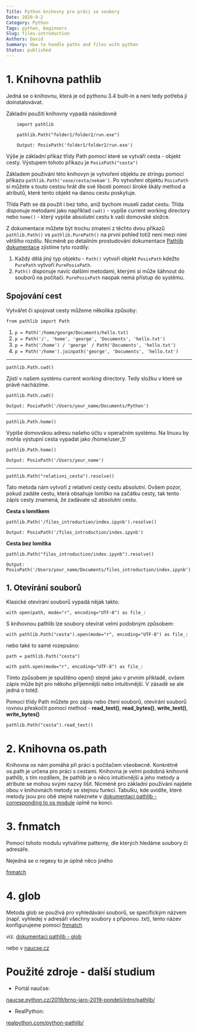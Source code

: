 ```yaml
---
Title: Python knihovny pro práci se soubory
Date: 2020-9-2
Category: Python
Tags: python, beginners
Slug: files-introduction
Authors: David
Summary: How to handle paths and files with python
Status: published
---
```




# 1. Knihovna pathlib

Jedná se o knihovnu, která je od pythonu 3.4 built-in a není tedy potřeba ji doinstalovávat.

Základní použití knihovny vypadá následovně

```
    import pathlib

    pathlib.Path("folder1/folder2/run.exe")

    Output: PosixPath('folder1/folder2/run.exe')
```


Výše je základní příkaz třídy Path pomocí které se vytváří cesta - objekt cesty. Výstupem tohoto příkazu je `PosixPath("cesta")`

Základem používání této knihovyn je vytvoření objektu ze stringu pomocí příkazu `pathlib.Path('vase/cesta/nekam')`. Po vytvoření objektu `PosixPath` si můžete s touto cestou hrát dle své libosti pomocí široké škály method a atributů, které tento objekt na danou cestu poskytuje.

Třída Path se dá použít i bez toho, aniž bychom museli zadat cestu. Třída disponuje metodami jako například `cwd()` - vypíše current working directory nebo `home()` - který vypíše absolutní cestu k vaší domovské složce.

Z dokumentace můžete být trochu zmatení z těchto dvou příkazů `pathlib.Path()` vs `pathlib.PurePath()` na první pohled totiž není mezi nimi většího rozdílu. Nicméně po detailním prostudování dokumentace [Pathlib dokumentace](https://docs.python.org/3/library/pathlib.html) zjistíme tyto rozdíly:

1. Každý dělá jiný typ objektu - `Path()` vytvoří objekt `PosixPath` kdežto `PurePath` vytvoří `PurePosixPath`.
2. `Path()` disponuje navíc dalšími metodami, kterými si může šáhnout do souborů na počítači. `PurePosixPath` naopak nemá přístup do systému.

## Spojování cest

Vytvářet či spojovat cesty můžeme několika způsoby:

`from pathlib import Path`

1. `p = Path('/home/george/Documents/hello.txt)`
2. `p = Path('/', 'home', 'george', 'Documents', 'hello.txt')`
3. `p = Path('/home') / 'george' / Path('Documents', 'hello.txt')`
4. `p = Path('/home').joinpath('george', 'Documents', 'hello.txt')`


---

`pathlib.Path.cwd()`

Zjistí v našem systému current working directory. Tedy složku v které se právě nacházíme.

    pathlib.Path.cwd()

    Output: PosixPath('/Users/your_name/Documents/Python')

---

`pathlib.Path.home()`

Vypíše domovskou adresu našeho účtu v operačním systému. Na linuxu by mohla výstupní cesta vypadat jako /home/user_1/

    pathlib.Path.home()

    Output: PosixPath('/Users/your_name')

---

`pathlib.Path("relativni_cesta").resolve()`

Tato metoda nám vytvoří z relativní cesty cestu absolutní. Ovšem pozor, pokud zadáte cestu, která obsahuje lomítko na začátku cesty, tak tento zápis cesty znamená, že zadávate už absolutní cestu.

**Cesta s lomítkem**

    pathlib.Path('/files_introduction/index.ipynb').resolve()

    Output: PosixPath('/files_introduction/index.ipynb')

**Cesta bez lomítka**

    pathlib.Path("files_introduction/index.ipynb").resolve()

    Output: PosixPath('/Users/your_name/Documents/files_introduction/index.ipynb')

## 1. Otevírání souborů

Klasické otevírání souborů vypadá nějak takto:

`with open(path, mode="r", encoding="UTF-8") as file_:`

S knihovnou pathlib lze soubory otevírat velmi podobným způsobem:

`with pathlib.Path("cesta").open(mode="r", encoding="UTF-8") as file_:`

nebo také to samé rozepsáno:

`path = pathlib.Path("cesta")`

`with path.open(mode="r", encoding="UTF-8") as file_:`

Tímto způsobem je spuštěno open() stejně jako v prvním přikladě, ovšem zápis může být pro někoho příjemnější nebo intuitivnější. V zásadě se ale jedná o totéž.

Pomocí třídy Path můžete pro zápis nebo čtení souborů, otevírání souborů rovnou přeskočit pomocí method - **read_text()**, **read_bytes()**, **write_text()**, **write_bytes()**<br>

`pathlib.Path("cesta").read_text()`

# 2. Knihovna os.path

Knihovna os nám pomáhá při práci s počítačem všeobecně. Konkrétně os.path je určena pro práci s cestami. Knihovna je velmi podobná knihovně pathlib, s tím rozdílem, že pathlib je o něco intuitivnější a jeho metody a atribute se mohou svými nazvy lišit. Nicméně pro základní používání najdete obou v knihovnách metody se stejnou funkcí. Tabulku, kde uvidíte, které metody jsou pro obě stejné naleznete v [dokumentaci pathlib - corresponding to os module](https://docs.python.org/3/library/pathlib.html#correspondence-to-tools-in-the-os-module) úplně na konci.

# 3. fnmatch

Pomocí tohoto modulu vytváříme patterny, dle kterých hledáme soubory či adresáře.

Nejedná se o regexy to je úplně něco jiného

[fnmatch](https://docs.python.org/3/library/fnmatch.html)

# 4. glob

Metoda glob se používá pro vyhledávání souborů, se specifickým názvem (např. vyhledej v adresáři všechny soubory s příponou .txt), tento název konfigurujeme pomocí [fnmatch](https://docs.python.org/3/library/fnmatch.html)

viz. [dokumentaci pathlib - glob](https://docs.python.org/3/library/pathlib.html#pathlib.Path.glob)

nebo v [naucse.cz](https://naucse.python.cz/2020/pyladies-ostrava-podzim-pokrocili/intro/pathlib/)

# Použité zdroje - další studium

* Portál naučse:

[naucse.python.cz/2019/brno-jaro-2019-pondeli/intro/pathlib/](https://naucse.python.cz/2019/brno-jaro-2019-pondeli/intro/pathlib/)

* RealPython:

[realpython.com/python-pathlib/](https://realpython.com/python-pathlib/)

